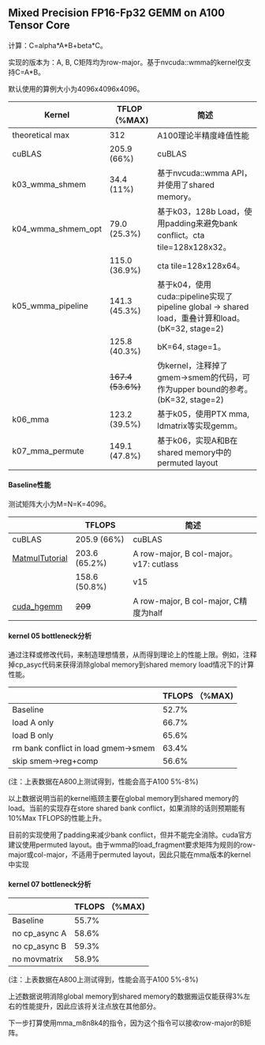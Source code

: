 ##  Mixed Precision FP16-Fp32 GEMM on A100 Tensor Core

计算：C=alpha\*A\*B+beta*C。

实现的版本为：A, B, C矩阵均为row-major。基于nvcuda::wmma的kernel仅支持C=A*B。

默认使用的算例大小为4096x4096x4096。

| Kernel             | TFLOP（%MAX)      | 简述                                                         |
| ------------------ | ----------------- | ------------------------------------------------------------ |
| theoretical max    | 312               | A100理论半精度峰值性能                                       |
| cuBLAS             | 205.9 (66%)       | cuBLAS                                                       |
| k03_wmma_shmem     | 34.4 (11%)        | 基于nvcuda::wmma API，并使用了shared memory。                |
| k04_wmma_shmem_opt | 79.0 (25.3%)      | 基于k03，128b Load，使用padding来避免bank conflict。cta tile=128x128x32。 |
|                    | 115.0 (36.9%)     | cta tile=128x128x64。                                        |
| k05_wmma_pipeline  | 141.3 (45.3%)     | 基于k04，使用cuda::pipeline实现了 pipeline global -> shared load，重叠计算和load。(bK=32, stage=2) |
|                    | 125.8 (40.3%)     | bK=64, stage=1。                                             |
|                    | ~~167.4 (53.6%)~~ | 伪kernel，注释掉了gmem->smem的代码，可作为upper bound的参考。(bK=32, stage=2) |
| k06_mma            | 123.2 (39.5%)     | 基于k05，使用PTX mma, ldmatrix等实现gemm。                   |
| k07_mma_permute    | 149.1 (47.8%)     | 基于k06，实现A和B在shared memory中的permuted layout          |

#### Baseline性能

测试矩阵大小为M=N=K=4096。

|                                                              | TFLOPS        | 简述                                    |
| ------------------------------------------------------------ | ------------- | --------------------------------------- |
| cuBLAS                                                       | 205.9 (66%)   | cuBLAS                                  |
| [MatmulTutorial](https://github.com/KnowingNothing/MatmulTutorial/tree/main) | 203.6 (65.2%) | A row-major, B col-major。 v17: cutlass |
|                                                              | 158.6 (50.8%) | v15                                     |
| [cuda_hgemm](https://github.com/Bruce-Lee-LY/cuda_hgemm/tree/master) | ~~209~~       | A row-major, B col-major, C精度为half   |

#### kernel 05 bottleneck分析

通过注释或修改代码，来制造理想情景，从而得到理论上的性能上限。例如，注释掉cp_asyc代码来获得消除global memory到shared memory load情况下的计算性能。

|                                     | TFLOPS （%MAX) |
| ----------------------------------- | -------------- |
| Baseline                            | 52.7%          |
| load A only                         | 66.7%          |
| load B only                         | 65.6%          |
| rm bank conflict in load gmem->smem | 63.4%          |
| skip smem->reg+comp                 | 56.6%          |

(注：上表数据在A800上测试得到，性能会高于A100 5%-8%)

以上数据说明当前的kernel瓶颈主要在global memory到shared memory的load。当前的实现存在store shared bank conflict，如果消除的话则预期能有10%Max TFLOPS的性能上升。

目前的实现使用了padding来减少bank conflict，但并不能完全消除。cuda官方建议使用permuted layout。由于wmma的load_fragment要求矩阵为规则的row-major或col-major，不适用于permuted layout，因此只能在mma版本的kernel中实现

#### kernel 07 bottleneck分析

|               | TFLOPS （%MAX) |
| ------------- | -------------- |
| Baseline      | 55.7%          |
| no cp_async A | 58.6%          |
| no cp_async B | 59.3%          |
| no movmatrix  | 58.9%          |

(注：上表数据在A800上测试得到，性能会高于A100 5%-8%)

上述数据说明消除global memory到shared memory的数据搬运仅能获得3%左右的性能提升，因此应该将关注点放在其他部分。

下一步打算使用mma_m8n8k4的指令，因为这个指令可以接收row-major的B矩阵。
